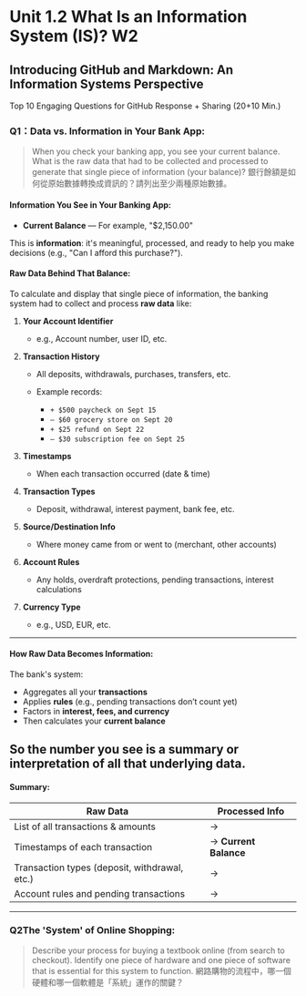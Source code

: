 # Unit 1.2 What Is an Information System (IS)? W2 
## Introducing GitHub and Markdown: An Information Systems Perspective
Top 10 Engaging Questions for GitHub Response + Sharing (20+10 Min.)

### Q1：Data vs. Information in Your Bank App: 
> When you check your banking app, you see your current balance. What is the raw data that had to be collected and processed to generate that single piece of information (your balance)?
> 銀行餘額是如何從原始數據轉換成資訊的？請列出至少兩種原始數據。
####  **Information You See in Your Banking App:**

* **Current Balance** — For example, "$2,150.00"

This is **information**: it's meaningful, processed, and ready to help you make decisions (e.g., "Can I afford this purchase?").
####  **Raw Data Behind That Balance:**

To calculate and display that single piece of information, the banking system had to collect and process **raw data** like:

1. **Your Account Identifier**

   * e.g., Account number, user ID, etc.

2. **Transaction History**

   * All deposits, withdrawals, purchases, transfers, etc.
   * Example records:

     * `+ $500 paycheck on Sept 15`
     * `– $60 grocery store on Sept 20`
     * `+ $25 refund on Sept 22`
     * `– $30 subscription fee on Sept 25`

3. **Timestamps**

   * When each transaction occurred (date & time)

4. **Transaction Types**

   * Deposit, withdrawal, interest payment, bank fee, etc.

5. **Source/Destination Info**

   * Where money came from or went to (merchant, other accounts)

6. **Account Rules**

   * Any holds, overdraft protections, pending transactions, interest calculations

7. **Currency Type**

   * e.g., USD, EUR, etc.
---
####  How Raw Data Becomes Information:
The bank's system:
* Aggregates all your **transactions**
* Applies **rules** (e.g., pending transactions don’t count yet)
* Factors in **interest, fees, and currency**
* Then calculates your **current balance**

So the number you see is a **summary** or **interpretation** of all that underlying data.
---
####  Summary:

| **Raw Data**                                  | **Processed Info**        |
| --------------------------------------------- | ------------------------- |
| List of all transactions & amounts            | →                         |
| Timestamps of each transaction                | →     **Current Balance** |
| Transaction types (deposit, withdrawal, etc.) | →                         |
| Account rules and pending transactions        | →                         |
---
### Q2The 'System' of Online Shopping: 
>Describe your process for buying a textbook online (from search to checkout). Identify one piece of hardware and one piece of software that is essential for this system to function.
>網路購物的流程中，哪一個硬體和哪一個軟體是「系統」運作的關鍵？

